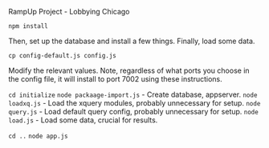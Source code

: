 RampUp Project - Lobbying Chicago

`npm install`

Then, set up the database and install a few things.  Finally, load some data.

`cp config-default.js config.js`

Modify the relevant values.  Note, regardless of what ports you choose in the config
file, it will install to port 7002 using these instructions.

`cd initialize`
`node packaage-import.js` - Create database, appserver.
`node loadxq.js` - Load the xquery modules, probably unnecessary for setup.
`node query.js` - Load default query config, probably unnecessary for setup.
`node load.js` - Load some data, crucial for results.

`cd ..`
`node app.js`




